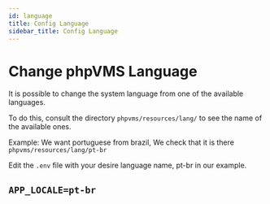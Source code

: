 ```yaml
---
id: language
title: Config Language
sidebar_title: Config Language
---
```

# Change phpVMS Language

It is possible to change the system language from one of the available languages.

To do this, consult the directory `phpvms/resources/lang/` to see the name of the available ones.

Example: We want portuguese from brazil, We check that it is there `phpvms/resources/lang/pt-br`

Edit the `.env` file with your desire language name, pt-br in our example.

```APP_LOCALE=pt-br```
---

